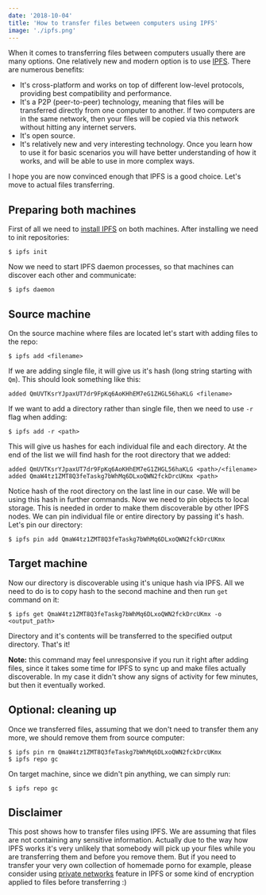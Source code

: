 ```yaml
---
date: '2018-10-04'
title: 'How to transfer files between computers using IPFS'
image: './ipfs.png'
---
```


When it comes to transferring files between computers usually there are many options. One relatively new and modern option is to use [IPFS](https://ipfs.io). There are numerous benefits:

- It's cross-platform and works on top of different low-level protocols, providing best compatibility and performance.
- It's a P2P (peer-to-peer) technology, meaning that files will be transferred directly from one computer to another. If two computers are in the same network, then your files will be copied via this network without hitting any internet servers.
- It's open source.
- It's relatively new and very interesting technology. Once you learn how to use it for basic scenarios you will have better understanding of how it works, and will be able to use in more complex ways.

I hope you are now convinced enough that IPFS is a good choice. Let's move to actual files transferring.

## Preparing both machines

First of all we need to [install IPFS](https://docs.ipfs.io/install) on both machines. After installing we need to init repositories:

```
$ ipfs init
```

Now we need to start IPFS daemon processes, so that machines can discover each other and communicate:

```
$ ipfs daemon
```

## Source machine

On the source machine where files are located let's start with adding files to the repo:

```
$ ipfs add <filename>
```

If we are adding single file, it will give us it's hash (long string starting with `Qm`). This should look something like this:

```
added QmUVTKsrYJpaxUT7dr9FpKq6AoKHhEM7eG1ZHGL56haKLG <filename>
```

If we want to add a directory rather than single file, then we need to use `-r` flag when adding:

```
$ ipfs add -r <path>
```

This will give us hashes for each individual file and each directory. At the end of the list we will find hash for the root directory that we added:

```
added QmUVTKsrYJpaxUT7dr9FpKq6AoKHhEM7eG1ZHGL56haKLG <path>/<filename>
added QmaW4tz1ZMT8Q3feTaskg7bWhMq6DLxoQWN2fckDrcUKmx <path>
```

Notice hash of the root directory on the last line in our case. We will be using this hash in further commands.
Now we need to pin objects to local storage. This is needed in order to make them discoverable by other IPFS nodes. We can pin individual file or entire directory by passing it's hash. Let's pin our directory:

```
$ ipfs pin add QmaW4tz1ZMT8Q3feTaskg7bWhMq6DLxoQWN2fckDrcUKmx
```

## Target machine

Now our directory is discoverable using it's unique hash via IPFS. All we need to do is to copy hash to the second machine and then run `get` command on it:

```
$ ipfs get QmaW4tz1ZMT8Q3feTaskg7bWhMq6DLxoQWN2fckDrcUKmx -o <output_path>
```

Directory and it's contents will be transferred to the specified output directory. That's it!

**Note:** this command may feel unresponsive if you run it right after adding files, since it takes some time for IPFS to sync up and make files actually discoverable. In my case it didn't show any signs of activity for few minutes, but then it eventually worked.

## Optional: cleaning up

Once we transferred files, assuming that we don't need to transfer them any more, we should remove them from source computer:

```
$ ipfs pin rm QmaW4tz1ZMT8Q3feTaskg7bWhMq6DLxoQWN2fckDrcUKmx
$ ipfs repo gc
```

On target machine, since we didn't pin anything, we can simply run:

```
$ ipfs repo gc
```

## Disclaimer

This post shows how to transfer files using IPFS. We are assuming that files are not containing any sensitive information. Actually due to the way how IPFS works it's very unlikely that somebody will pick up your files while you are transferring them and before you remove them. But if you need to transfer your very own collection of homemade porno for example, please consider using [private networks](https://github.com/ipfs/go-ipfs/blob/master/docs/experimental-features.md#private-networks) feature in IPFS or some kind of encryption applied to files before transferring :)
